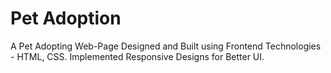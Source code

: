 # Pet Adoption
A Pet Adopting Web-Page Designed and Built using Frontend Technologies - HTML, CSS. 
Implemented Responsive Designs for Better UI.
